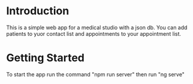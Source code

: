 # Introduction 
This is a simple web app for a medical studio with a json db. You can add patients to yuor contact list and appointments to your appointment list. 

# Getting Started
To start the app run the command "npm run server" then run "ng serve"
